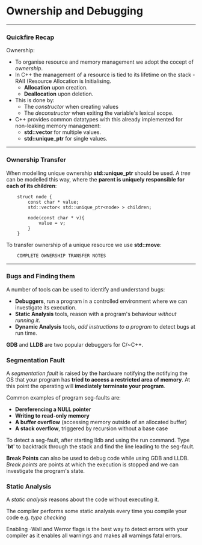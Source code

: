 # Ownership and Debugging
---
### Quickfire Recap
Ownership:
- To organise resource and memory management we adopt the cocept of *ownership*.
- In C++ the management of a resource is tied to its lifetime on the stack - RAII (Resource Allocation is Initialising.
    - **Allocation** upon creation.
    - **Deallocation** upon deletion.
- This is done by:
    - The *constructor* when creating values
    - The *deconstructor* when exiting the variable's lexical scope.
- C++ provides common datatypes with this already implemented for non-leaking memory managenent:
    - **std::vector** for multiple values.
    - **std::unique_ptr** for single values.

---
### Ownership Transfer

When modelling unique ownership **std::unique_ptr** should be used. A *tree* can be modelled this way, where the **parent is uniquely responsible for each of its children**:

        struct node {
            const char * value;
            std::vector< std::unique_ptr<node> > children;
            
            node(const char * v){
                value = v;
            }
        }

To transfer ownership of a unique resource we use **std::move**:

        COMPLETE OWNERSHIP TRANSFER NOTES

---
### Bugs and Finding them

A number of tools can be used to identify and understand bugs:
- **Debuggers**, run a program in a controlled environment where we can investigate its execution.
- **Static Analysis** tools, reason with a program's behaviour *without running it*.
- **Dynamic Analysis** tools, *add instructions to a program* to detect bugs at run time.

**GDB** and **LLDB** are two popular debuggers for C/~C++.

### Segmentation Fault

A *segmentation fault* is raised by the hardware notifying the notifying the OS that your program has **tried to access a restricted area of memory**. At this point the operating will **imediately terminate your program**.

Common examples of program seg-faults are:
- **Dereferencing a NULL pointer**
- **Writing to read-only memory**
- **A buffer overflow** (accessing memory outside of an allocated buffer)
- **A stack overflow**, triggered by recursion without a base case

To detect a seg-fault, after starting lldb and using the run command. Type '**bt**' to backtrack through the stack and find the line leading to the seg-fault.

**Break Points** can also be used to debug code while using GDB and LLDB. *Break points* are points at which the execution is stopped and we can investigate the program's state.

### Static Analysis

A *static analysis* reasons about the code without executing it.

The compiler performs some static analysis every time you compile your code e.g. *type checking*

Enabling -Wall and Werror flags is the best way to detect errors with your compiler as it enables all warnings and makes all warnings fatal errors.

